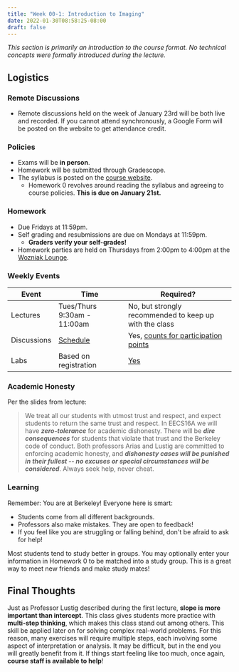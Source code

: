 ```yaml
---
title: "Week 00-1: Introduction to Imaging"
date: 2022-01-30T08:58:25-08:00
draft: false
---
```


*This section is primarily an introduction to the course format. No technical concepts were formally introduced during the lecture.*

## Logistics

### Remote Discussions
- Remote discussions held on the week of January 23rd will be both live and recorded. If you cannot attend synchronously, a Google Form will be posted on the website to get attendance credit.

### Policies
- Exams will be **in person**.
- Homework will be submitted through Gradescope.
- The syllabus is posted on the [course website](https://eecs16a.org/).
    - Homework 0 revolves around reading the syllabus and agreeing to course policies. **This is due on January 21st.**

### Homework
- Due Fridays at 11:59pm.
- Self grading and resubmissions are due on Mondays at 11:59pm.
    - **Graders verify your self-grades!**
- Homework parties are held on Thursdays from 2:00pm to 4:00pm at the [Wozniak Lounge](https://goo.gl/maps/3uVfE9ktcgGR5xE16).

### Weekly Events
| Event | Time | Required? |
|---|---|---|
| Lectures | Tues/Thurs 9:30am - 11:00am | No, but strongly recommended to keep up with the class |
| Discussions | [Schedule](https://eecs16a.org/#colored-calendar) | Yes, [counts for participation points](https://eecs16a.org/policies.html#participation) |
| Labs | Based on registration | [Yes](https://eecs16a.org/policies.html#labDiscussion) |

### Academic Honesty
Per the slides from lecture:

> We treat all our students with utmost trust and respect, and expect students to return the same trust and respect. In EECS16A we will have ***zero-tolerance*** for academic dishonesty. There will be ***dire consequences*** for students that violate that trust and the Berkeley code of conduct. Both professors Arias and Lustig are committed to enforcing academic honesty, and ***dishonesty cases will be punished in their fullest -- no excuses or special circumstances will be considered***. Always seek help, never cheat.

### Learning
Remember: You are at Berkeley! Everyone here is smart:

- Students come from all different backgrounds.
- Professors also make mistakes. They are open to feedback!
- If you feel like you are struggling or falling behind, don't be afraid to ask for help!

Most students tend to study better in groups. You may optionally enter your information in Homework 0 to be matched into a study group. This is a great way to meet new friends and make study mates!

## Final Thoughts

Just as Professor Lustig described during the first lecture, **slope is more important than intercept**. This class gives students more practice with **multi-step thinking**, which makes this class stand out among others. This skill be applied later on for solving complex real-world problems. For this reason, many exercises will require multiple steps, each involving some aspect of interpretation or analysis. It may be difficult, but in the end you will greatly benefit from it. If things start feeling like too much, once again, **course staff is available to help**!
